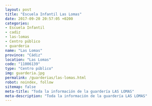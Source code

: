 ```yaml
---
layout: post
title: "Escuela Infantil Las Lomas"
date: 2017-09-20 20:57:05 +0200
categories:
- Escuela Infantil
- cadiz
- las-lomas
- Centro público
- guarderia
name: "Las Lomas"
province: "Cádiz"
location: "Las Lomas"
code: "11006139"
type: "Centro público"
img: guarderia.jpg
permalink: /guarderias/las-lomas.html
robot: noindex, follow
sitemap: false
meta-title: "Toda la información de la guardería LAS LOMAS"
meta-description: "Toda la información de la guardería LAS LOMAS"
---
```

